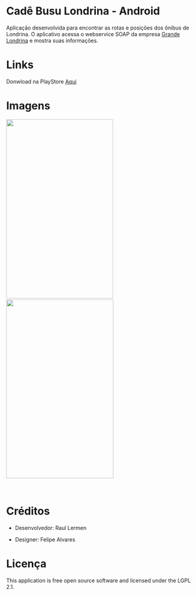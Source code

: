 <h1>Cad&ecirc; Busu Londrina - Android</h1>
<p>Aplica&ccedil;&atilde;o desenvolvida para encontrar as rotas e posi&ccedil;&otilde;es dos &ocirc;nibus de Londrina. O aplicativo acessa o webservice SOAP da empresa <a title="Grande Londrina" href="http://www.tcgrandelondrina.com.br/" target="_blank">Grande Londrina</a>&nbsp;e mostra suas informa&ccedil;&otilde;es.</p>
<h1><a id="user-content-links" class="anchor" href="https://github.com/raullermen/Cade-Busu-Android#links"></a>Links</h1>
<p>Donwload na&nbsp;PlayStore <a title="PlayStore" href=" https://play.google.com/store/apps/details?id=com.bks.meubusu.cadebusu">Aqui</a></p>
<h1>Imagens</h1>
<p><img src="https://lh3.googleusercontent.com/cqjZmXGspDJO_aIevZSETvbK3pQpd3prhB-nkYrQ134z2kcnhv4RYWihuh-5ikA59CWF=h900-rw" alt="" width="285" height="476" />&nbsp; &nbsp; &nbsp; &nbsp; &nbsp;<img src="https://lh3.googleusercontent.com/wc2pXbpiKELPH3RILl4IBbSjiPUtMht1GoZiI_HYtO0yQGmQhPRTR7bJ9i-hgjGhZaQm=h900-rw" alt="" width="286" height="476" /></p>
<p>&nbsp;</p>
<h1>Cr&eacute;ditos</h1>
<ul>
<li>Desenvolvedor: Raul Lermen</li>
</ul>
<ul>
<li>Designer: Felipe Alvares</li>
</ul>
<h1><a id="user-content-licence" class="anchor" href="https://github.com/raullermen/Cade-Busu-Android#licence"></a>Licen&ccedil;a</h1>
<p>This application is free open source software and licensed under the LGPL 2.1.</p>
